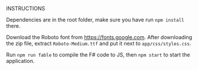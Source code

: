 INSTRUCTIONS

Dependencies are in the root folder, make sure you have
run `npm install` there.

Download the Roboto font from https://fonts.google.com.
After downloading the zip file, extract `Roboto-Medium.ttf`
and put it next to `app/css/styles.css`.

Run `npm run fable` to compile the F# code to JS, then
`npm start` to start the application.
